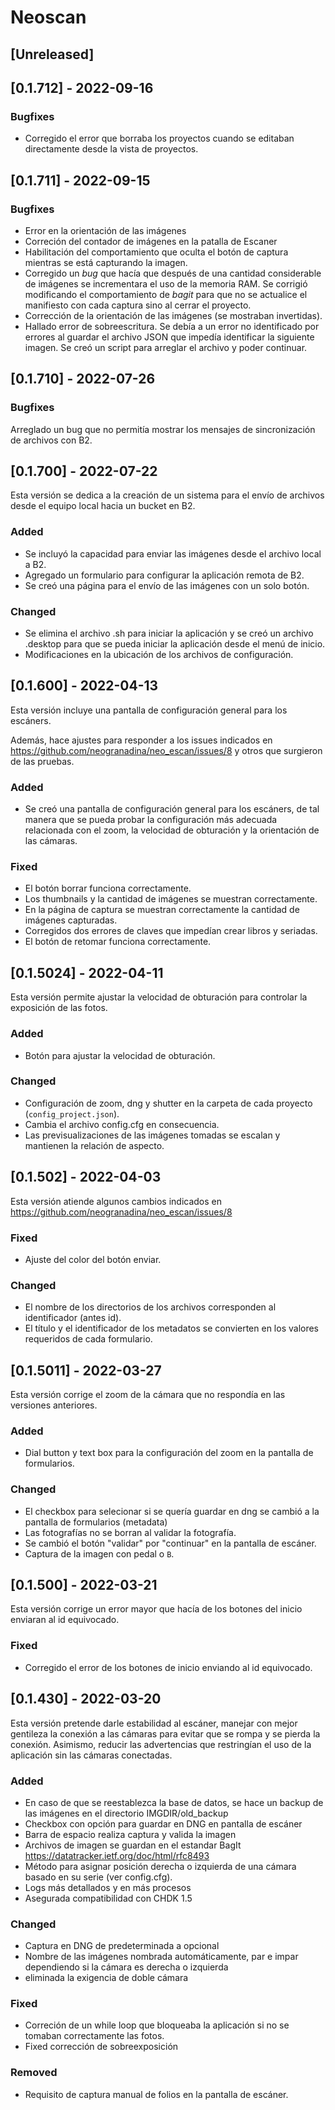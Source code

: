 # Neoscan

## [Unreleased]

## [0.1.712] - 2022-09-16

### Bugfixes

- Corregido el error que borraba los proyectos cuando se editaban directamente desde la vista de proyectos.

## [0.1.711] - 2022-09-15

### Bugfixes

- Error en la orientación de las imágenes
- Correción del contador de imágenes en la patalla de Escaner
- Habilitación del comportamiento que oculta el botón de captura mientras se está capturando la imagen.
- Corregido un *bug* que hacía que después de una cantidad considerable de imágenes se incrementara el uso de la memoria RAM. Se corrigió modificando el comportamiento de *bagit* para que no se actualice el manifiesto con cada captura sino al cerrar el proyecto.
- Corrección de la orientación de las imágenes (se mostraban invertidas).
- Hallado error de sobreescritura. Se debía a un error no identificado por errores al guardar el archivo JSON que impedía identificar la siguiente imagen. Se creó un script para arreglar el archivo y poder continuar.

## [0.1.710] - 2022-07-26

### Bugfixes

Arreglado un bug que no permitía mostrar los mensajes de sincronización de archivos con B2.

## [0.1.700] - 2022-07-22

Esta versión se dedica a la creación de un sistema para el envío de archivos desde el equipo local hacia un bucket en B2.

### Added

- Se incluyó la capacidad para enviar las imágenes desde el archivo local a B2.
- Agregado un formulario para configurar la aplicación remota de B2.
- Se creó una página para el envío de las imágenes con un solo botón.

### Changed

- Se elimina el archivo .sh para iniciar la aplicación y se creó un archivo .desktop para que se pueda iniciar la aplicación desde el menú de inicio.
- Modificaciones en la ubicación de los archivos de configuración.

## [0.1.600] - 2022-04-13

Esta versión incluye una pantalla de configuración general para los escáners.

Además, hace ajustes para responder a los issues indicados en <https://github.com/neogranadina/neo_escan/issues/8> y otros que surgieron de las pruebas.

### Added

- Se creó una pantalla de configuración general para los escáners, de tal manera que se pueda probar la configuración más adecuada relacionada con el zoom, la velocidad de obturación y la orientación de las cámaras.

### Fixed

- El botón borrar funciona correctamente.
- Los thumbnails y la cantidad de imágenes se muestran correctamente.
- En la página de captura se muestran correctamente la cantidad de imágenes capturadas.
- Corregidos dos errores de claves que impedían crear libros y seriadas.
- El botón de retomar funciona correctamente.

## [0.1.5024] - 2022-04-11

Esta versión permite ajustar la velocidad de obturación para controlar la exposición de las fotos.

### Added

- Botón para ajustar la velocidad de obturación.

### Changed

- Configuración de zoom, dng y shutter en la carpeta de cada proyecto (`config_project.json`).
- Cambia el archivo config.cfg en consecuencia.
- Las previsualizaciones de las imágenes tomadas se escalan y mantienen la relación de aspecto.

## [0.1.502] - 2022-04-03

Esta versión atiende algunos cambios indicados en <https://github.com/neogranadina/neo_escan/issues/8>

### Fixed

- Ajuste del color del botón enviar.

### Changed

- El nombre de los directorios de los archivos corresponden al identificador (antes id).
- El título y el identificador de los metadatos se convierten en los valores requeridos de cada formulario.

## [0.1.5011] - 2022-03-27

Esta versión corrige el zoom de la cámara que no respondía en las versiones anteriores.

### Added

- Dial button y text box para la configuración del zoom en la pantalla de formularios.

### Changed

- El checkbox para selecionar si se quería guardar en dng se cambió a la pantalla de formularios (metadata)
- Las fotografías no se borran al validar la fotografía.
- Se cambió el botón "validar" por "continuar" en la pantalla de escáner.
- Captura de la imagen con pedal o `B`.

## [0.1.500] - 2022-03-21

Esta versión corrige un error mayor que hacía de los botones del inicio enviaran al id equivocado.

### Fixed

- Corregido el error de los botones de inicio enviando al id equivocado.

## [0.1.430] - 2022-03-20

Esta versión pretende darle estabilidad al escáner, manejar con mejor gentileza la conexión a las cámaras
para evitar que se rompa y se pierda la conexión. Asimismo, reducir las advertencias que restringían
el uso de la aplicación sin las cámaras conectadas.

### Added

- En caso de que se reestablezca la base de datos, se hace un backup de las imágenes en el directorio IMGDIR/old_backup
- Checkbox con opción para guardar en DNG en pantalla de escáner
- Barra de espacio realiza captura y valida la imagen
- Archivos de imagen se guardan en el estandar BagIt <https://datatracker.ietf.org/doc/html/rfc8493>
- Método para asignar posición derecha o izquierda de una cámara basado en su serie (ver config.cfg).
- Logs más detallados y en más procesos
- Asegurada compatibilidad con CHDK 1.5

### Changed

- Captura en DNG de predeterminada a opcional
- Nombre de las imágenes nombrada automáticamente, par e impar dependiendo si la cámara es derecha o izquierda
- eliminada la exigencia de doble cámara

### Fixed

- Correción de un while loop que bloqueaba la aplicación si no se tomaban correctamente las fotos.
- Fixed corrección de sobreexposición

### Removed

- Requisito de captura manual de folios en la pantalla de escáner.

